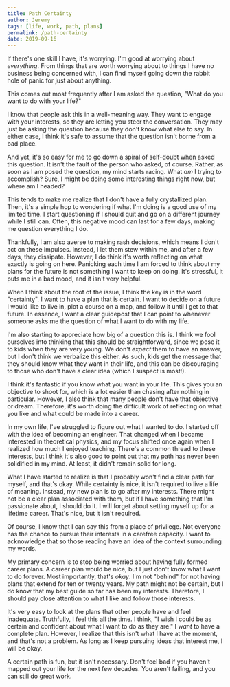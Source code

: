 ```yaml
---
title: Path Certainty
author: Jeremy
tags: [life, work, path, plans]
permalink: /path-certainty
date: 2019-09-16
---
```


If there's one skill I have, it's worrying. I'm good at worrying about *everything*. From things that are worth worrying about to things I have no business being concerned with, I can find myself going down the rabbit hole of panic for just about anything.

This comes out most frequently after I am asked the question, "What do you want to do with your life?"

I know that people ask this in a well-meaning way. They want to engage with your interests, so they are letting you steer the conversation. They may just be asking the question because they don't know what else to say. In either case, I think it's safe to assume that the question isn't borne from a bad place.

And yet, it's so easy for me to go down a spiral of self-doubt when asked this question. It isn't the fault of the person who asked, of course. Rather, as soon as I am posed the question, my mind starts racing. What *am* I trying to accomplish? Sure, I might be doing some interesting things right now, but where am I headed?

This tends to make me realize that I don't have a fully crystallized plan. Then, it's a simple hop to wondering if what I'm doing is a good use of my limited time. I start questioning if I should quit and go on a different journey while I still can. Often, this negative mood can last for a few days, making me question everything I do.

Thankfully, I am also averse to making rash decisions, which means I don't act on these impulses. Instead, I let them stew within me, and after a few days, they dissipate. However, I do think it's worth reflecting on what exactly is going on here. Panicking each time I am forced to think about my plans for the future is not something I want to keep on doing. It's stressful, it puts me in a bad mood, and it isn't very helpful.

When I think about the root of the issue, I think the key is in the word "certainty". I want to have a plan that is certain. I want to decide on a future I would like to live in, plot a course on a map, and follow it until I get to that future. In essence, I want a clear guidepost that I can point to whenever someone asks me the question of what I want to do with my life.

I'm also starting to appreciate how big of a question this is. I think we fool ourselves into thinking that this should be straightforward, since we pose it to kids when they are very young. We don't *expect* them to have an answer, but I don't think we verbalize this either. As such, kids get the message that they should know what they want in their life, and this can be discouraging to those who don't have a clear idea (which I suspect is most!).

I think it's fantastic if you know what you want in your life. This gives you an objective to shoot for, which is a lot easier than chasing after nothing in particular. However, I also think that many people don't have that objective or dream. Therefore, it's worth doing the difficult work of reflecting on what you like and what could be made into a career.

In my own life, I've struggled to figure out what I wanted to do. I started off with the idea of becoming an engineer. That changed when I became interested in theoretical physics, and my focus shifted once again when I realized how much I enjoyed teaching. There's a common thread to these interests, but I think it's also good to point out that my path has never been solidified in my mind. At least, it didn't remain solid for long.

What I have started to realize is that I probably won't find a clear path for myself, and that's okay. While certainty is nice, it isn't required to live a life of meaning. Instead, my new plan is to go after my interests. There might not be a clear plan associated with them, but if I have something that I'm passionate about, I should do it. I will forget about setting myself up for a lifetime career. That's nice, but it isn't required.

Of course, I know that I can say this from a place of privilege. Not everyone has the chance to pursue their interests in a carefree capacity. I want to acknowledge that so those reading have an idea of the context surrounding my words.

My primary concern is to stop being worried about having fully formed career plans. A career plan would be nice, but I just don't know what I want to do forever. Most importantly, that's *okay*. I'm not "behind" for not having plans that extend for ten or twenty years. My path might not be certain, but I do know that my best guide so far has been my interests. Therefore, I should pay close attention to what I like and follow those interests.

It's very easy to look at the plans that other people have and feel inadequate. Truthfully, I feel this all the time. I think, "I wish I could be as certain and confident about what I want to do as they are." I *want* to have a complete plan. However, I realize that this isn't what I have at the moment, and that's not a problem. As long as I keep pursuing ideas that interest me, I will be okay.

A certain path is fun, but it isn't necessary. Don't feel bad if you haven't mapped out your life for the next few decades. You aren't failing, and you can still do great work.
